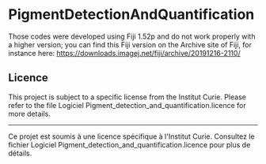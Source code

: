 # PigmentDetectionAndQuantification
Those codes were developed using Fiji 1.52p and do not work properly with a higher version; you can find this Fiji version on the Archive site of Fiji, for instance here: https://downloads.imagej.net/fiji/archive/20191216-2110/

## Licence
This project is subject to a specific license from the Institut Curie. Please refer to the file Logiciel Pigment_detection_and_quantification.licence for more details.
*******************************************
Ce projet est soumis à une licence spécifique à l'Institut Curie. Consultez le fichier Logiciel Pigment_detection_and_quantification.licence pour plus de détails.
